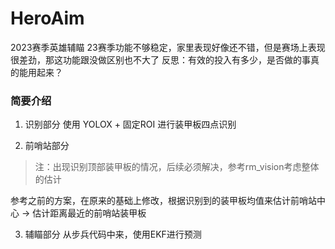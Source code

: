 # HeroAim
2023赛季英雄辅瞄
23赛季功能不够稳定，家里表现好像还不错，但是赛场上表现很差劲，那这功能跟没做区别也不大了
反思：有效的投入有多少，是否做的事真的能用起来？

### 简要介绍

1. 识别部分
使用 YOLOX + 固定ROI 进行装甲板四点识别

2. 前哨站部分
>
> 注：出现识别顶部装甲板的情况，后续必须解决，参考rm_vision考虑整体的估计
> 
参考之前的方案，在原来的基础上修改，根据识别到的装甲板均值来估计前哨站中心 -> 估计距离最近的前哨站装甲板

3. 辅瞄部分
从步兵代码中来，使用EKF进行预测
